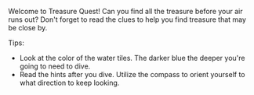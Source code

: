 Welcome to Treasure Quest!
Can you find all the treasure before your air runs out? Don't forget to read the clues to help you find treasure that may be close by.

Tips:
- Look at the color of the water tiles. The darker blue the deeper you're going to need to dive.
- Read the hints after you dive. Utilize the compass to orient yourself to what direction to keep looking.